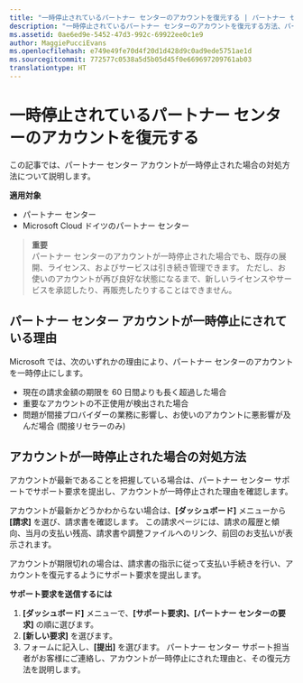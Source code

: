 ```yaml
---
title: "一時停止されているパートナー センターのアカウントを復元する | パートナー センター"
description: "一時停止されているパートナー センターのアカウントを復元する方法、パートナー アカウントが一時停止される理由、および一時停止されているときにアカウントを使用する方法について説明します。"
ms.assetid: 0ae6ed9e-5452-47d3-992c-69922ee0c1e9
author: MaggiePucciEvans
ms.openlocfilehash: e749e49fe70d4f20d1d428d9c0ad9ede5751ae1d
ms.sourcegitcommit: 772577c0538a5d5b05d45f0e669697209761ab03
translationtype: HT
---
```

# <a name="restore-a-suspended-partner-center-account"></a>一時停止されているパートナー センターのアカウントを復元する

この記事では、パートナー センター アカウントが一時停止された場合の対処方法について説明します。

**適用対象**

-  パートナー センター
-  Microsoft Cloud ドイツのパートナー センター

>**重要**<br>
パートナー センターのアカウントが一時停止された場合でも、既存の展開、ライセンス、およびサービスは引き続き管理できます。 ただし、お使いのアカウントが再び良好な状態になるまで、新しいライセンスやサービスを承認したり、再販売したりすることはできません。

## <a name="why-partner-center-accounts-are-suspended"></a>パートナー センター アカウントが一時停止にされている理由

Microsoft では、次のいずれかの理由により、パートナー センターのアカウントを一時停止にします。

- 現在の請求金額の期限を 60 日間よりも長く超過した場合 
- 重要なアカウントの不正使用が検出された場合
- 問題が間接プロバイダーの業務に影響し、お使いのアカウントに悪影響が及んだ場合 (間接リセラーのみ)

## <a name="what-to-do-if-your-account-is-suspended"></a>アカウントが一時停止された場合の対処方法

アカウントが最新であることを把握している場合は、パートナー センター サポートでサポート要求を提出し、アカウントが一時停止された理由を確認します。 

アカウントが最新かどうかわからない場合は、**[ダッシュボード]** メニューから **[請求]** を選び、請求書を確認します。 この請求ページには、請求の履歴と傾向、当月の支払い残高、請求書や調整ファイルへのリンク、前回のお支払いが表示されます。

アカウントが期限切れの場合は、請求書の指示に従って支払い手続きを行い、アカウントを復元するようにサポート要求を提出します。 

**サポート要求を送信するには**

1.    **[ダッシュボード]** メニューで、**[サポート要求]、[パートナー センターの要求]** の順に選びます。
2.    **[新しい要求]** を選びます。 
3.    フォームに記入し、**[提出]** を選びます。 パートナー センター サポート担当者がお客様にご連絡し、アカウントが一時停止にされた理由と、その復元方法を説明します。



